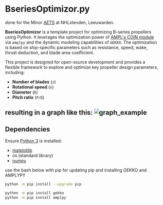 # BseriesOptimizor.py

done for the Minor [AETS](https://www.nhlstenden.com/minoren/advanced-engineering-tools-for-ShipX) at NHLstenden, Leeuwarden.

**BseriesOptimizor** is a template project for optimizing B-series propellers using Python. It leverages the optimization power of [AMPL's COIN module](https://amplpy.readthedocs.io/en/latest/modules/coin/) via `amplpy` and the dynamic modeling capabilities of `GEKKO`. The optimization is based on ship-specific parameters such as resistance, speed, wake, thrust deduction, and blade area coefficient.

This project is designed for open-source development and provides a flexible framework to explore and optimize key propeller design parameters, including:

- **Number of blades** (`z`)
- **Rotational speed** (`n`)
- **Diameter** (`D`)
- **Pitch ratio** (`P/D`)

resulting in a graph like this:
![graph_example](https://github.com/user-attachments/assets/20ad7f12-58fe-4e0d-8318-8aac217739ca)
---

## Dependencies

Ensure [Python 3](https://www.pythonguis.com/installation/install-python-windows/) is installed: 
- [matplotlib](https://pythonguides.com/how-to-install-matplotlib-python/)
- os (standard library)
- [numpy](https://numpy.org/install/)

use the bash below with pip for updating pip and installing GEKKO and AMPLYPY

```bash
python -m pip install --upgrade pip

python -m pip install gekko
python -m pip install amplpy

